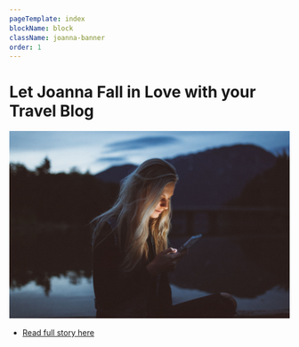 ```yaml
---
pageTemplate: index
blockName: block
className: joanna-banner
order: 1
---
```


# Let Joanna Fall in Love with your Travel Blog

[![Joanna's love story](../../images/reading-mobile.jpg)](/joanna/)

- [Read full story here](/joanna/)